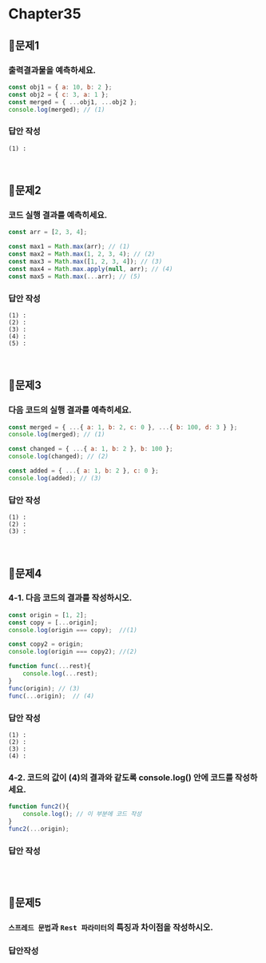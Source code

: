 # Chapter35

## 📌문제1
### 출력결과물을 예측하세요.
```js
const obj1 = { a: 10, b: 2 };
const obj2 = { c: 3, a: 1 };
const merged = { ...obj1, ...obj2 };
console.log(merged); // (1)
```
### 답안 작성
```
(1) :
```

<br>


## 📌문제2
### 코드 실행 결과를 예측히세요.
```js
const arr = [2, 3, 4];

const max1 = Math.max(arr); // (1)
const max2 = Math.max(1, 2, 3, 4); // (2)
const max3 = Math.max([1, 2, 3, 4]); // (3)
const max4 = Math.max.apply(null, arr); // (4)
const max5 = Math.max(...arr); // (5)
```
### 답안 작성
```
(1) : 
(2) : 
(3) : 
(4) : 
(5) : 
```

<br>


## 📌문제3
### 다음 코드의 실행 결과를 예측히세요.
```js
const merged = { ...{ a: 1, b: 2, c: 0 }, ...{ b: 100, d: 3 } };
console.log(merged); // (1)

const changed = { ...{ a: 1, b: 2 }, b: 100 };
console.log(changed); // (2)

const added = { ...{ a: 1, b: 2 }, c: 0 };
console.log(added); // (3)
```
### 답안 작성
```
(1) : 
(2) :
(3) : 
```

<br>


## 📌문제4
### 4-1. 다음 코드의 결과를 작성하시오.
```js
const origin = [1, 2];
const copy = [...origin];
console.log(origin === copy);  //(1)

const copy2 = origin;
console.log(origin === copy2); //(2)

function func(...rest){
	console.log(...rest); 
}
func(origin); // (3)
func(...origin);  // (4)
```
### 답안 작성
```
(1) :
(2) :
(3) :
(4) :
```

### 4-2. 코드의 값이 (4)의 결과와 같도록 console.log() 안에 코드를 작성하세요.
```js
function func2(){
	console.log(); // 이 부분에 코드 작성
}
func2(...origin);
```
### 답안 작성
```
```

<br>


## 📌문제5
### `스프레드 문법`과 `Rest 파라미터`의 특징과 차이점을 작성하시오.
### 답안작성
```
```
